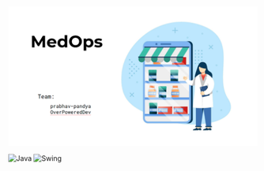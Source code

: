 ![MedOps](https://github.com/OverPoweredDev/MedOps/blob/master/misc/banner.png)

![Java](https://img.shields.io/badge/Java-15-green?style=for-the-badge)
![Swing](https://img.shields.io/badge/Swing-purple?style=for-the-badge)
